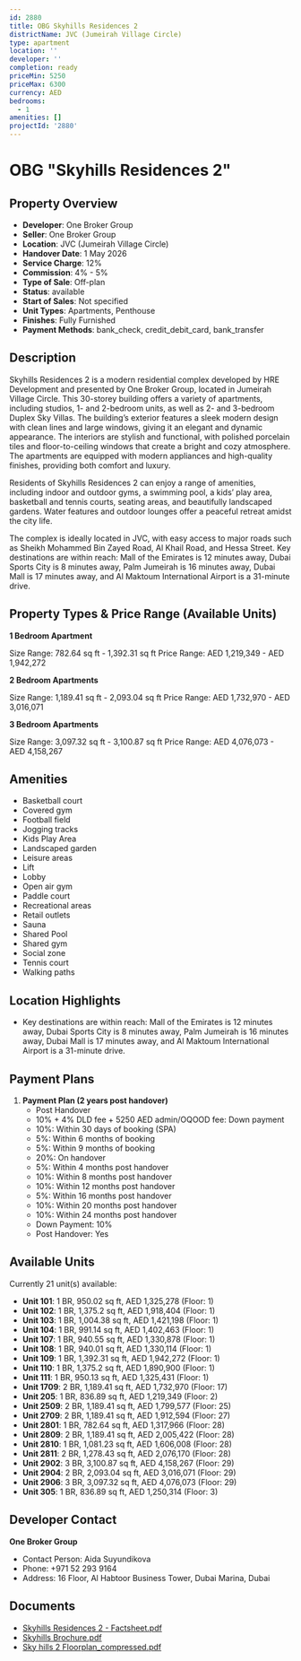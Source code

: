 ```yaml
---
id: 2880
title: OBG Skyhills Residences 2
districtName: JVC (Jumeirah Village Circle)
type: apartment
location: ''
developer: ''
completion: ready
priceMin: 5250
priceMax: 6300
currency: AED
bedrooms:
  - 1
amenities: []
projectId: '2880'
---
```


# OBG "Skyhills Residences 2"

## Property Overview
- **Developer**: One Broker Group
- **Seller**: One Broker Group
- **Location**: JVC (Jumeirah Village Circle)
- **Handover Date**: 1 May 2026
- **Service Charge**: 12%
- **Commission**: 4% - 5%
- **Type of Sale**: Off-plan
- **Status**: available
- **Start of Sales**: Not specified
- **Unit Types**: Apartments, Penthouse
- **Finishes**: Fully Furnished
- **Payment Methods**: bank_check, credit_debit_card, bank_transfer

## Description
Skyhills Residences 2 is a modern residential complex developed by HRE Development and presented by One Broker Group, located in Jumeirah Village Circle. This 30-storey building offers a variety of apartments, including studios, 1- and 2-bedroom units, as well as 2- and 3-bedroom Duplex Sky Villas. The building’s exterior features a sleek modern design with clean lines and large windows, giving it an elegant and dynamic appearance. The interiors are stylish and functional, with polished porcelain tiles and floor-to-ceiling windows that create a bright and cozy atmosphere. The apartments are equipped with modern appliances and high-quality finishes, providing both comfort and luxury.

Residents of Skyhills Residences 2 can enjoy a range of amenities, including indoor and outdoor gyms, a swimming pool, a kids’ play area, basketball and tennis courts, seating areas, and beautifully landscaped gardens. Water features and outdoor lounges offer a peaceful retreat amidst the city life.

The complex is ideally located in JVC, with easy access to major roads such as Sheikh Mohammed Bin Zayed Road, Al Khail Road, and Hessa Street. Key destinations are within reach: Mall of the Emirates is 12 minutes away, Dubai Sports City is 8 minutes away, Palm Jumeirah is 16 minutes away, Dubai Mall is 17 minutes away, and Al Maktoum International Airport is a 31-minute drive.

## Property Types & Price Range (Available Units)
**1 Bedroom Apartment**

Size Range: 782.64 sq ft - 1,392.31 sq ft
Price Range: AED 1,219,349 - AED 1,942,272

**2 Bedroom Apartments**

Size Range: 1,189.41 sq ft - 2,093.04 sq ft
Price Range: AED 1,732,970 - AED 3,016,071

**3 Bedroom Apartments**

Size Range: 3,097.32 sq ft - 3,100.87 sq ft
Price Range: AED 4,076,073 - AED 4,158,267

## Amenities
- Basketball court
- Covered gym
- Football field
- Jogging tracks
- Kids Play Area
- Landscaped garden
- Leisure areas
- Lift
- Lobby
- Open air gym
- Paddle court
- Recreational areas
- Retail outlets
- Sauna
- Shared Pool
- Shared gym
- Social zone
- Tennis court
- Walking paths

## Location Highlights
- Key destinations are within reach: Mall of the Emirates is 12 minutes away, Dubai Sports City is 8 minutes away, Palm Jumeirah is 16 minutes away, Dubai Mall is 17 minutes away, and Al Maktoum International Airport is a 31-minute drive.

## Payment Plans
1. **Payment Plan (2 years post handover)**
   - Post Handover
   - 10% + 4% DLD fee + 5250 AED admin/OQOOD fee: Down payment
   - 10%: Within 30 days of booking (SPA)
   - 5%: Within 6 months of booking
   - 5%: Within 9 months of booking
   - 20%: On handover
   - 5%: Within 4 months post handover
   - 10%: Within 8 months post handover
   - 10%: Within 12 months post handover
   - 5%: Within 16 months post handover
   - 10%: Within 20 months post handover
   - 10%: Within 24 months post handover
   - Down Payment: 10%
   - Post Handover: Yes

## Available Units
Currently 21 unit(s) available:
- **Unit 101**: 1 BR, 950.02 sq ft, AED 1,325,278 (Floor: 1)
- **Unit 102**: 1 BR, 1,375.2 sq ft, AED 1,918,404 (Floor: 1)
- **Unit 103**: 1 BR, 1,004.38 sq ft, AED 1,421,198 (Floor: 1)
- **Unit 104**: 1 BR, 991.14 sq ft, AED 1,402,463 (Floor: 1)
- **Unit 107**: 1 BR, 940.55 sq ft, AED 1,330,878 (Floor: 1)
- **Unit 108**: 1 BR, 940.01 sq ft, AED 1,330,114 (Floor: 1)
- **Unit 109**: 1 BR, 1,392.31 sq ft, AED 1,942,272 (Floor: 1)
- **Unit 110**: 1 BR, 1,375.2 sq ft, AED 1,890,900 (Floor: 1)
- **Unit 111**: 1 BR, 950.13 sq ft, AED 1,325,431 (Floor: 1)
- **Unit 1709**: 2 BR, 1,189.41 sq ft, AED 1,732,970 (Floor: 17)
- **Unit 205**: 1 BR, 836.89 sq ft, AED 1,219,349 (Floor: 2)
- **Unit 2509**: 2 BR, 1,189.41 sq ft, AED 1,799,577 (Floor: 25)
- **Unit 2709**: 2 BR, 1,189.41 sq ft, AED 1,912,594 (Floor: 27)
- **Unit 2801**: 1 BR, 782.64 sq ft, AED 1,317,966 (Floor: 28)
- **Unit 2809**: 2 BR, 1,189.41 sq ft, AED 2,005,422 (Floor: 28)
- **Unit 2810**: 1 BR, 1,081.23 sq ft, AED 1,606,008 (Floor: 28)
- **Unit 2811**: 2 BR, 1,278.43 sq ft, AED 2,076,170 (Floor: 28)
- **Unit 2902**: 3 BR, 3,100.87 sq ft, AED 4,158,267 (Floor: 29)
- **Unit 2904**: 2 BR, 2,093.04 sq ft, AED 3,016,071 (Floor: 29)
- **Unit 2906**: 3 BR, 3,097.32 sq ft, AED 4,076,073 (Floor: 29)
- **Unit 305**: 1 BR, 836.89 sq ft, AED 1,250,314 (Floor: 3)

## Developer Contact
**One Broker Group**
- Contact Person: Aida Suyundikova
- Phone: +971 52 293 9164
- Address: 16 Floor, Al Habtoor Business Tower, Dubai Marina, Dubai

## Documents
- [Skyhills Residences 2 -  Factsheet.pdf](https://cdn.geniemap.net/2024/09/17/2pbaJtgGUQw8EyZiKROOShuWMrWGtBOV3xO4CmWt.pdf)
- [Skyhills Brochure.pdf](https://cdn.geniemap.net/2024/09/17/Qau9qrTkc3GoqnE5HvN7ltwFUlym5zX5HtJsWhbz.pdf)
- [Sky hills 2 Floorplan_compressed.pdf](https://cdn.geniemap.net/2024/09/17/2CQQsFbOgTVNMyoFjKq8bVH6vXsY77n7jFVVXh8T.pdf)
